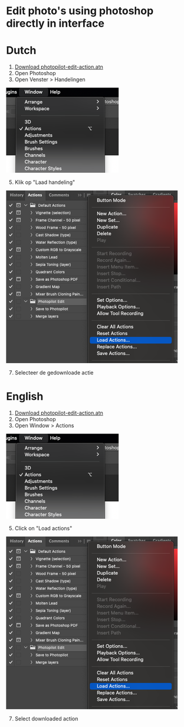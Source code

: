 # Edit photo's using photoshop directly in interface

# Dutch
1. [Download photopilot-edit-action.atn](https://cdn.photopilot.ai/photopilot-edit-action-2.atn)
2. Open Photoshop
3. Open Venster > Handelingen
   
![Photoshop actions](../assets/pa-1.png)

5. Klik op "Laad handeling"
   
![Photoshop actions](../assets/pa-3.png)

7. Selecteer de gedownloade actie


# English
1. [Download photopilot-edit-action.atn](https://cdn.photopilot.ai/photopilot-edit-action-2.atn)
2. Open Photoshop
3. Open Window > Actions
   
![Photoshop actions](../assets/pa-1.png)

5. Click on "Load actions"
   
![Photoshop actions](../assets/pa-3.png)

7. Select downloaded action
